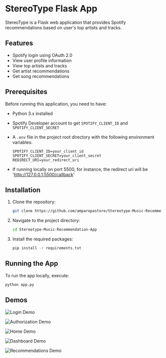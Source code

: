 ﻿# StereoType Flask App

StereoType is a Flask web application that provides Spotify recommendations based on user's top artists and tracks.

## Features

- Spotify login using OAuth 2.0
- View user profile information
- View top artists and tracks
- Get artist recommendations
- Get song recommendations

## Prerequisites

Before running this application, you need to have:

- Python 3.x installed
- Spotify Developer account to get `SPOTIFY_CLIENT_ID` and `SPOTIFY_CLIENT_SECRET`
- A `.env` file in the project root directory with the following environment variables:

    ```
    SPOTIFY_CLIENT_ID=your_client_id
    SPOTIFY_CLIENT_SECRET=your_client_secret
    REDIRECT_URI=your_redirect_uri
    ```

- If running locally on port 5500, for instance, the redirect uri will be 'http://127.0.0.1:5500/callback'

## Installation

1. Clone the repository:

    ```bash
    git clone https://github.com/amparopastore/Stereotype-Music-Recommendation-App
    ```

2. Navigate to the project directory:

    ```bash
    cd Stereotype-Music-Recommendation-App
    ```

3. Install the required packages:

    ```bash
    pip install -r requirements.txt
    ```

## Running the App

To run the app locally, execute:

```bash
python app.py
```

## Demos

![Login Demo]([https://github.com/amparopastore/Stereotype-Music-Recommendation-App/blob/main/gifs/welcome-page.gif])

![Authorization Demo]([https://github.com/amparopastore/Stereotype-Music-Recommendation-App/blob/main/gifs/authorization.gif])

![Home Demo]([https://github.com/amparopastore/Stereotype-Music-Recommendation-App/blob/main/gifs/home-about.gif])

![Dashboard Demo]([https://github.com/amparopastore/Stereotype-Music-Recommendation-App/blob/main/gifs/dashboard.gif])

![Recommendations Demo]([https://github.com/amparopastore/Stereotype-Music-Recommendation-App/blob/main/gifs/recommendations.gif])
